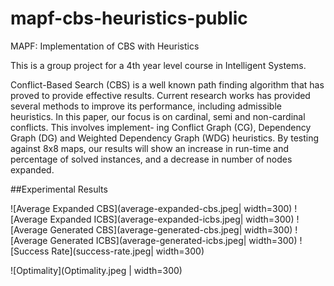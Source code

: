 # mapf-cbs-heuristics-public
MAPF: Implementation of CBS with Heuristics

This is a group project for a 4th year level course in Intelligent Systems. 

Conflict-Based Search (CBS) is a well known path finding algorithm that has proved to provide effective results. Current research works has provided several methods to improve its performance, including admissible heuristics. In this paper, our focus is on cardinal, semi and non-cardinal conflicts. This involves implement- ing Conflict Graph (CG), Dependency Graph (DG) and Weighted Dependency Graph (WDG) heuristics. By testing against 8x8 maps, our results will show an increase in run-time and percentage of solved instances, and a decrease in number of nodes expanded.

##Experimental Results

![Average Expanded CBS](average-expanded-cbs.jpeg| width=300)
![Average Expanded ICBS](average-expanded-icbs.jpeg| width=300)
![Average Generated CBS](average-generated-cbs.jpeg| width=300)
![Average Generated ICBS](average-generated-icbs.jpeg| width=300)
![Success Rate](success-rate.jpeg| width=300)

![Optimality](Optimality.jpeg | width=300)
